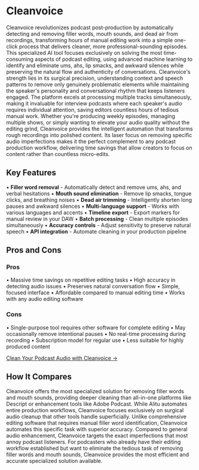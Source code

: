 # Cleanvoice

Cleanvoice revolutionizes podcast post-production by automatically detecting and removing filler words, mouth sounds, and dead air from recordings, transforming hours of manual editing work into a simple one-click process that delivers cleaner, more professional-sounding episodes. This specialized AI tool focuses exclusively on solving the most time-consuming aspects of podcast editing, using advanced machine learning to identify and eliminate ums, ahs, lip smacks, and awkward silences while preserving the natural flow and authenticity of conversations. Cleanvoice's strength lies in its surgical precision, understanding context and speech patterns to remove only genuinely problematic elements while maintaining the speaker's personality and conversational rhythm that keeps listeners engaged. The platform excels at processing multiple tracks simultaneously, making it invaluable for interview podcasts where each speaker's audio requires individual attention, saving editors countless hours of tedious manual work. Whether you're producing weekly episodes, managing multiple shows, or simply wanting to elevate your audio quality without the editing grind, Cleanvoice provides the intelligent automation that transforms rough recordings into polished content. Its laser focus on removing specific audio imperfections makes it the perfect complement to any podcast production workflow, delivering time savings that allow creators to focus on content rather than countless micro-edits.

## Key Features

• **Filler word removal** - Automatically detect and remove ums, ahs, and verbal hesitations
• **Mouth sound elimination** - Remove lip smacks, tongue clicks, and breathing noises
• **Dead air trimming** - Intelligently shorten long pauses and awkward silences
• **Multi-language support** - Works with various languages and accents
• **Timeline export** - Export markers for manual review in your DAW
• **Batch processing** - Clean multiple episodes simultaneously
• **Accuracy controls** - Adjust sensitivity to preserve natural speech
• **API integration** - Automate cleaning in your production pipeline

## Pros and Cons

### Pros
• Massive time savings on repetitive editing tasks
• High accuracy in detecting audio issues
• Preserves natural conversation flow
• Simple, focused interface
• Affordable compared to manual editing time
• Works with any audio editing software

### Cons
• Single-purpose tool requires other software for complete editing
• May occasionally remove intentional pauses
• No real-time processing during recording
• Subscription model for regular use
• Less suitable for highly produced content

[Clean Your Podcast Audio with Cleanvoice →](https://cleanvoice.ai)

## How It Compares

Cleanvoice offers the most specialized solution for removing filler words and mouth sounds, providing deeper cleaning than all-in-one platforms like Descript or enhancement tools like Adobe Podcast. While Alitu automates entire production workflows, Cleanvoice focuses exclusively on surgical audio cleanup that other tools handle superficially. Unlike comprehensive editing software that requires manual filler word identification, Cleanvoice automates this specific task with superior accuracy. Compared to general audio enhancement, Cleanvoice targets the exact imperfections that most annoy podcast listeners. For podcasters who already have their editing workflow established but want to eliminate the tedious task of removing filler words and mouth sounds, Cleanvoice provides the most efficient and accurate specialized solution available.